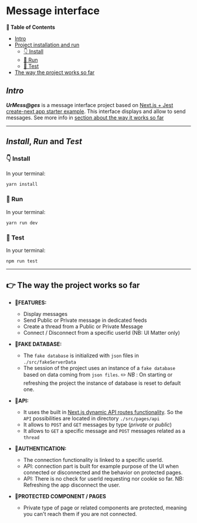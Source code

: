# Message interface

**📖 Table of Contents**

- [Intro](#intro)
- [Project installation and run](#install-run-and-test)
  - [👇 Install](#👇-install)
  - [👟 Run](#👟-run)
  - [🧪 Test](#🧪-Test-)
- [The way the project works so far](#👉-the-way-the-project-works-so-far)

## **_Intro_**

**_UrMess@ges_** is a message interface project based on [Next.js + Jest create-next app starter example](https://github.com/vercel/next.js/tree/canary/examples/with-jest).
This interface displays and allow to send messages.
See more info in [section about the way it works so far](#👉-the-way-the-project-works-so-far)

---

## **_Install_**, **_Run_** and **_Test_**

### **👇 Install**

In your terminal:

```
yarn install
```

### **👟 Run**

In your terminal:

```
yarn run dev
```

### **🧪 Test**

In your terminal:

```
npm run test
```

---

## **👉 The way the project works so far**

- 🔹**FEATURES:**

  - Display messages
  - Send Public or Private message in dedicated feeds
  - Create a thread from a Public or Private Message
  - Connect / Disconnect from a specific userId (NB: UI Matter only)

- 🔹**FAKE DATABASE:**

  - The `fake database` is initialized with `json` files in `./src/fakeServerData`
  - The session of the project uses an instance of a `fake database` based on data coming from `json files`. ✏️ _NB_ : On starting or refreshing the project the instance of database is reset to default one.

- 🔹**API:**

  - It uses the built in [Next.js dynamic API routes functionality](https://nextjs.org/docs/api-routes/dynamic-api-routes). So the `API` possibilities are located in directory `./src/pages/api`
  - It allows to `POST` and `GET` messages by type (_private_ or _public_)
  - It allows to `GET` a specific message and `POST` messages related as a `thread`

- 🔹**AUTHENTICATION:**

  - The connection functionality is linked to a specific userId.
  - API: connection part is built for example purpose of the UI when connected or disconnected and the behavior on protected pages.
  - API: There is no check for userId requesting nor cookie so far. NB: Refreshing the app disconnect the user.

- 🔹**PROTECTED COMPONENT / PAGES**

  - Private type of page or related components are protected, meaning you can't reach them if you are not connected.
